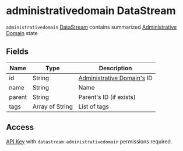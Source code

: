 # administrativedomain DataStream

`administrativedomain` [DataStream](index.md) contains summarized
[Administrative Domain](../../../../user/reference/concepts/administrative-domain/index.md)
state

## Fields

| Name   | Type            | Description                                                                              |
| ------ | --------------- | ---------------------------------------------------------------------------------------- |
| id     | String          | [Administrative Domain's](../../../../user/reference/concepts/administrative-domain/index.md) ID |
| name   | String          | Name                                                                                     |
| parent | String          | Parent's ID (if exists)                                                                  |
| tags   | Array of String | List of tags                                                                             |

## Access

[API Key](../../../../user/reference/concepts/apikey/index.md) with `datastream:administrativedomain` permissions
required.
